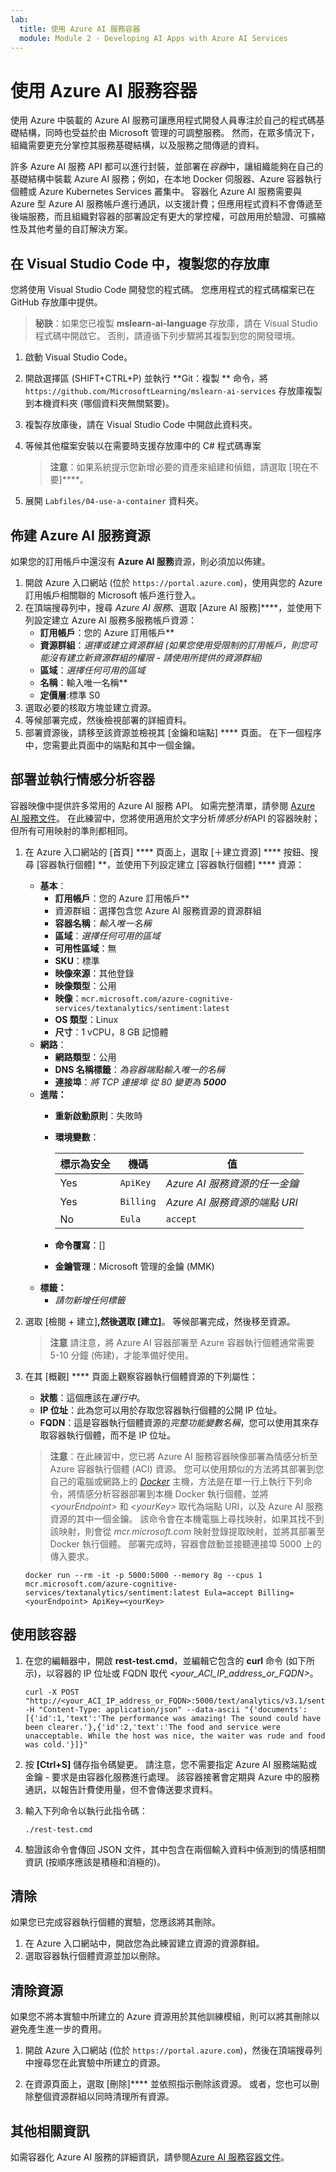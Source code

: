 ```yaml
---
lab:
  title: 使用 Azure AI 服務容器
  module: Module 2 - Developing AI Apps with Azure AI Services
---
```


# 使用 Azure AI 服務容器

使用 Azure 中裝載的 Azure AI 服務可讓應用程式開發人員專注於自己的程式碼基礎結構，同時也受益於由 Microsoft 管理的可調整服務。 然而，在眾多情況下，組織需要更充分掌控其服務基礎結構，以及服務之間傳遞的資料。

許多 Azure AI 服務 API 都可以進行封裝，並部署在*容器*中，讓組織能夠在自己的基礎結構中裝載 Azure AI 服務；例如，在本地 Docker 伺服器、Azure 容器執行個體或 Azure Kubernetes Services 叢集中。 容器化 Azure AI 服務需要與 Azure 型 Azure AI 服務帳戶進行通訊，以支援計費；但應用程式資料不會傳遞至後端服務，而且組織對容器的部署設定有更大的掌控權，可啟用用於驗證、可擴縮性及其他考量的自訂解決方案。

## 在 Visual Studio Code 中，複製您的存放庫

您將使用 Visual Studio Code 開發您的程式碼。 您應用程式的程式碼檔案已在 GitHub 存放庫中提供。

> **秘訣**：如果您已複製 **mslearn-ai-language** 存放庫，請在 Visual Studio 程式碼中開啟它。 否則，請遵循下列步驟將其複製到您的開發環境。

1. 啟動 Visual Studio Code。
2. 開啟選擇區 (SHIFT+CTRL+P) 並執行 **Git：複製 ** 命令，將 `https://github.com/MicrosoftLearning/mslearn-ai-services` 存放庫複製到本機資料夾 (哪個資料夾無關緊要)。
3. 複製存放庫後，請在 Visual Studio Code 中開啟此資料夾。
4. 等候其他檔案安裝以在需要時支援存放庫中的 C# 程式碼專案

    > **注意**：如果系統提示您新增必要的資產來組建和偵錯，請選取 [現在不要]****。

5. 展開 `Labfiles/04-use-a-container` 資料夾。

## 佈建 Azure AI 服務資源

如果您的訂用帳戶中還沒有 **Azure AI 服務**資源，則必須加以佈建。

1. 開啟 Azure 入口網站 (位於 `https://portal.azure.com`)，使用與您的 Azure 訂用帳戶相關聯的 Microsoft 帳戶進行登入。
2. 在頂端搜尋列中，搜尋 *Azure AI 服務*、選取 [Azure AI 服務]****，並使用下列設定建立 Azure AI 服務多服務帳戶資源：
    - **訂用帳戶**：您的 Azure 訂用帳戶**
    - **資源群組**：*選擇或建立資源群組 (如果您使用受限制的訂用帳戶，則您可能沒有建立新資源群組的權限 - 請使用所提供的資源群組)*
    - **區域**：*選擇任何可用的區域*
    - **名稱**：輸入唯一名稱**
    - **定價層**:標準 S0
3. 選取必要的核取方塊並建立資源。
4. 等候部署完成，然後檢視部署的詳細資料。
5. 部署資源後，請移至該資源並檢視其 [金鑰和端點] **** 頁面。 在下一個程序中，您需要此頁面中的端點和其中一個金鑰。

## 部署並執行情感分析容器

容器映像中提供許多常用的 Azure AI 服務 API。 如需完整清單，請參閱 [Azure AI 服務文件](https://learn.microsoft.com/en-us/azure/ai-services/cognitive-services-container-support#containers-in-azure-ai-services)。 在此練習中，您將使用適用於文字分析*情感分析*API 的容器映射；但所有可用映射的準則都相同。

1. 在 Azure 入口網站的 [首頁] **** 頁面上，選取 [&#65291;建立資源] **** 按鈕、搜尋 [容器執行個體] **，並使用下列設定建立 [容器執行個體] **** 資源：

    - **基本**：
        - **訂用帳戶**：您的 Azure 訂用帳戶**
        - 資源群組：選擇包含您 Azure AI 服務資源的資源群組
        - **容器名稱**：*輸入唯一名稱*
        - **區域**：*選擇任何可用的區域*
        - **可用性區域**：無
        - **SKU**：標準
        - **映像來源**：其他登錄
        - **映像類型**：公用
        - **映像**：`mcr.microsoft.com/azure-cognitive-services/textanalytics/sentiment:latest`
        - **OS 類型**：Linux
        - **尺寸**：1 vCPU，8 GB 記憶體
    - **網路**：
        - **網路類型**：公用
        - **DNS 名稱標籤**：*為容器端點輸入唯一的名稱*
        - **連接埠**：*將 TCP 連接埠 從 80 變更為 **5000***
    - **進階：**
        - **重新啟動原則**：失敗時
        - **環境變數**：

            | 標示為安全 | 機碼 | 值 |
            | -------------- | --- | ----- |
            | Yes | `ApiKey` | *Azure AI 服務資源的任一金鑰* |
            | Yes | `Billing` | *Azure AI 服務資源的端點 URI* |
            | No | `Eula` | `accept` |

        - **命令覆寫**：[]
        - **金鑰管理**：Microsoft 管理的金鑰 (MMK)
    - **標籤：**
        - *請勿新增任何標籤*

2. 選取 [檢閱 + 建立]****,然後選取 [建立]****。 等候部署完成，然後移至資源。
    > **注意** 請注意，將 Azure AI 容器部署至 Azure 容器執行個體通常需要 5-10 分鐘 (佈建)，才能準備好使用。
3. 在其 [概觀] **** 頁面上觀察容器執行個體資源的下列屬性：
    - **狀態**：這個應該在*運行中*。
    - **IP 位址**：此為您可以用於存取您容器執行個體的公開 IP 位址。
    - **FQDN**：這是容器執行個體資源的*完整功能變數名稱*，您可以使用其來存取容器執行個體，而不是 IP 位址。

    > **注意**：在此練習中，您已將 Azure AI 服務容器映像部署為情感分析至 Azure 容器執行個體 (ACI) 資源。 您可以使用類似的方法將其部署到您自己的電腦或網路上的 *[Docker](https://www.docker.com/products/docker-desktop)* 主機，方法是在單一行上執行下列命令，將情感分析容器部署到本機 Docker 執行個體，並將 *&lt;yourEndpoint&gt;* 和 *&lt;yourKey&gt;* 取代為端點 URI，以及 Azure AI 服務資源的其中一個金鑰。
    > 該命令會在本機電腦上尋找映射，如果其找不到該映射，則會從 *mcr.microsoft.com* 映射登錄提取映射，並將其部署至 Docker 執行個體。 部署完成時，容器會啟動並接聽連接埠 5000 上的傳入要求。

    ```
    docker run --rm -it -p 5000:5000 --memory 8g --cpus 1 mcr.microsoft.com/azure-cognitive-services/textanalytics/sentiment:latest Eula=accept Billing=<yourEndpoint> ApiKey=<yourKey>
    ```

## 使用該容器

1. 在您的編輯器中，開啟 **rest-test.cmd**，並編輯它包含的 **curl** 命令 (如下所示)，以容器的 IP 位址或 FQDN 取代 *&lt;your_ACI_IP_address_or_FQDN&gt;*。

    ```
    curl -X POST "http://<your_ACI_IP_address_or_FQDN>:5000/text/analytics/v3.1/sentiment" -H "Content-Type: application/json" --data-ascii "{'documents':[{'id':1,'text':'The performance was amazing! The sound could have been clearer.'},{'id':2,'text':'The food and service were unacceptable. While the host was nice, the waiter was rude and food was cold.'}]}"
    ```

2. 按 **[Ctrl+S]** 儲存指令碼變更。 請注意，您不需要指定 Azure AI 服務端點或金鑰 - 要求是由容器化服務進行處理。 該容器接著會定期與 Azure 中的服務通訊，以報告計費使用量，但不會傳送要求資料。
3. 輸入下列命令以執行此指令碼：

    ```
    ./rest-test.cmd
    ```

4. 驗證該命令會傳回 JSON 文件，其中包含在兩個輸入資料中偵測到的情感相關資訊 (按順序應該是積極和消極的)。

## 清除

如果您已完成容器執行個體的實驗，您應該將其刪除。

1. 在 Azure 入口網站中，開啟您為此練習建立資源的資源群組。
2. 選取容器執行個體資源並加以刪除。

## 清除資源

如果您不將本實驗中所建立的 Azure 資源用於其他訓練模組，則可以將其刪除以避免產生進一步的費用。

1. 開啟 Azure 入口網站 (位於 `https://portal.azure.com`)，然後在頂端搜尋列中搜尋您在此實驗中所建立的資源。

2. 在資源頁面上，選取 [刪除]**** 並依照指示刪除該資源。 或者，您也可以刪除整個資源群組以同時清理所有資源。

## 其他相關資訊

如需容器化 Azure AI 服務的詳細資訊，請參閱[Azure AI 服務容器文件](https://learn.microsoft.com/azure/ai-services/cognitive-services-container-support)。
